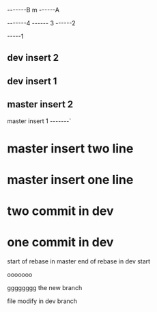 -------B
m
------A


-------4
------ 3
------2

-----1


dev insert 2
-----------

dev insert 1
--------------




master insert 2
-----

master insert 1
-------`

master insert two line
================
master insert one line
====================

two commit in dev
=============
one commit in dev
================

start of rebase in master
end of rebase in dev 
start

ooooooo

gggggggg
the new branch

file modify in dev branch

